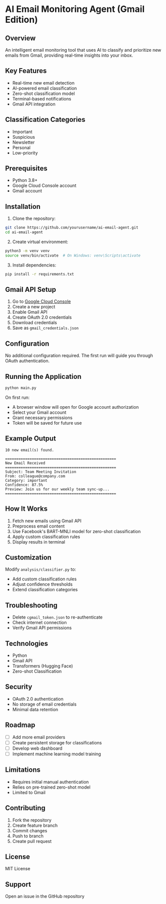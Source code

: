 # AI Email Monitoring Agent (Gmail Edition)

## Overview

An intelligent email monitoring tool that uses AI to classify and prioritize new emails from Gmail, providing real-time insights into your inbox.

## Key Features

- Real-time new email detection
- AI-powered email classification
- Zero-shot classification model
- Terminal-based notifications
- Gmail API integration

## Classification Categories

- Important
- Suspicious
- Newsletter
- Personal
- Low-priority

## Prerequisites

- Python 3.8+
- Google Cloud Console account
- Gmail account

## Installation

1. Clone the repository:
```bash
git clone https://github.com/yourusername/ai-email-agent.git
cd ai-email-agent
```

2. Create virtual environment:
```bash
python3 -m venv venv
source venv/bin/activate  # On Windows: venv\Scripts\activate
```

3. Install dependencies:
```bash
pip install -r requirements.txt
```

## Gmail API Setup

1. Go to [Google Cloud Console](https://console.cloud.google.com/)
2. Create a new project
3. Enable Gmail API
4. Create OAuth 2.0 credentials
5. Download credentials
6. Save as `gmail_credentials.json`

## Configuration

No additional configuration required. The first run will guide you through OAuth authentication.

## Running the Application

```bash
python main.py
```

On first run:
- A browser window will open for Google account authorization
- Select your Gmail account
- Grant necessary permissions
- Token will be saved for future use

## Example Output

```
10 new email(s) found.

==================================================
New Email Received
==================================================
Subject: Team Meeting Invitation
From: colleague@company.com
Category: important
Confidence: 87.5%
Preview: Join us for our weekly team sync-up...
==================================================
```

## How It Works

1. Fetch new emails using Gmail API
2. Preprocess email content
3. Use Facebook's BART-MNLI model for zero-shot classification
4. Apply custom classification rules
5. Display results in terminal

## Customization

Modify `analysis/classifier.py` to:
- Add custom classification rules
- Adjust confidence thresholds
- Extend classification categories

## Troubleshooting

- Delete `cgmail_token.json` to re-authenticate
- Check internet connection
- Verify Gmail API permissions

## Technologies

- Python
- Gmail API
- Transformers (Hugging Face)
- Zero-shot Classification

## Security

- OAuth 2.0 authentication
- No storage of email credentials
- Minimal data retention

## Roadmap

- [ ] Add more email providers
- [ ] Create persistent storage for classifications
- [ ] Develop web dashboard
- [ ] Implement machine learning model training

## Limitations

- Requires initial manual authentication
- Relies on pre-trained zero-shot model
- Limited to Gmail

## Contributing

1. Fork the repository
2. Create feature branch
3. Commit changes
4. Push to branch
5. Create pull request

## License

MIT License

## Support

Open an issue in the GitHub repository